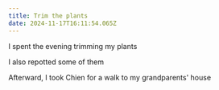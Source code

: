 ```yaml
---
title: Trim the plants
date: 2024-11-17T16:11:54.065Z
---
```


I spent the evening trimming my plants

I also repotted some of them

Afterward, I took Chien for a walk to my grandparents' house

